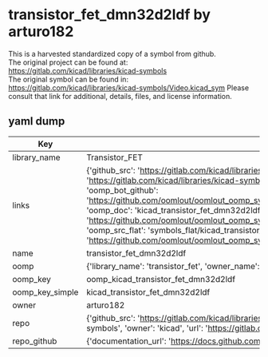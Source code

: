 # transistor_fet_dmn32d2ldf by arturo182  
This is a harvested standardized copy of a symbol from github.  
The original project can be found at:  
https://gitlab.com/kicad/libraries/kicad-symbols  
The original symbol can be found in:
https://gitlab.com/kicad/libraries/kicad-symbols/Video.kicad_sym
Please consult that link for additional, details, files, and license information.  
## yaml dump  
| Key | Value |  
| --- | --- |  
| library_name | Transistor_FET |  
| links | {'github_src': 'https://gitlab.com/kicad/libraries/kicad-symbols/Video.kicad_sym', 'github_src_repo': 'https://gitlab.com/kicad/libraries/kicad-symbols', 'oomp_bot': 'kicad_transistor_fet_dmn32d2ldf/working', 'oomp_bot_github': 'https://github.com/oomlout/oomlout_oomp_symbol_bot/tree/main/kicad_transistor_fet_dmn32d2ldf/working', 'oomp_doc': 'kicad_transistor_fet_dmn32d2ldf/working', 'oomp_doc_github': 'https://github.com/oomlout/oomlout_oomp_symbol_doc/tree/main/kicad_transistor_fet_dmn32d2ldf/working', 'oomp_src_flat': 'symbols_flat/kicad_transistor_fet_dmn32d2ldf/working', 'oomp_src_flat_github': 'https://github.com/oomlout/oomlout_oomp_symbol_src/tree/main/kicad_transistor_fet_dmn32d2ldf/working'} |  
| name | transistor_fet_dmn32d2ldf |  
| oomp | {'library_name': 'transistor_fet', 'owner_name': 'kicad', 'symbol_name': 'transistor_fet_dmn32d2ldf'} |  
| oomp_key | oomp_kicad_transistor_fet_dmn32d2ldf |  
| oomp_key_simple | kicad_transistor_fet_dmn32d2ldf |  
| owner | arturo182 |  
| repo | {'github_src': 'https://gitlab.com/kicad/libraries/kicad-symbols/Video.kicad_sym', 'name': 'libraries/kicad-symbols', 'owner': 'kicad', 'url': 'https://gitlab.com/kicad/libraries/kicad-symbols'} |  
| repo_github | {'documentation_url': 'https://docs.github.com/rest/repos/repos#get-a-repository', 'message': 'Not Found'} |  

